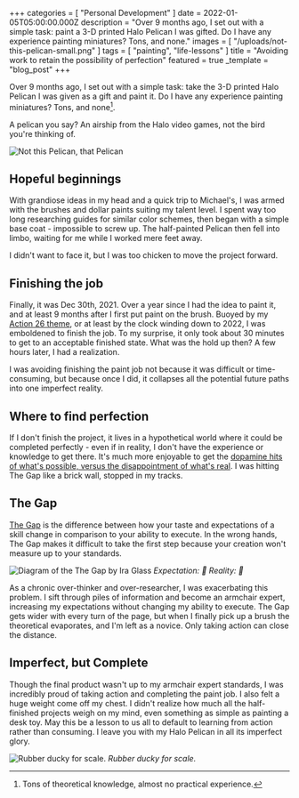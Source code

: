 +++
categories = [ "Personal Development" ]
date = 2022-01-05T05:00:00.000Z
description = "Over 9 months ago, I set out with a simple task: paint a 3-D printed Halo Pelican I was gifted. Do I have any experience painting miniatures? Tons, and none."
images = [ "/uploads/not-this-pelican-small.png" ]
tags = [ "painting", "life-lessons" ]
title = "Avoiding work to retain the possibility of perfection"
featured = true
_template = "blog_post"
+++

Over 9 months ago, I set out with a simple task: take the 3-D printed Halo Pelican I was given as a gift and paint it. Do I have any experience painting miniatures? Tons, and none[^1].

A pelican you say? An airship from the Halo video games, not the bird you're thinking of.

![Not this Pelican, that Pelican](/uploads/not-this-pelican-small.png#center)

## Hopeful beginnings

With grandiose ideas in my head and a quick trip to Michael's, I was armed with the brushes and dollar paints suiting my talent level. I spent way too long researching guides for similar color schemes, then began with a simple base coat - impossible to screw up. The half-painted Pelican then fell into limbo, waiting for me while I worked mere feet away.

I didn't want to face it, but I was too chicken to move the project forward.

## Finishing the job

Finally, it was Dec 30th, 2021. Over a year since I had the idea to paint it, and at least 9 months after I first put paint on the brush. Buoyed by my [Action 26 theme](https://kevinquinn.fun/blog/personal-theme-completion-26/), or at least by the clock winding down to 2022, I was emboldened to finish the job. To my surprise, it only took about 30 minutes to get to an acceptable finished state. What was the hold up then? A few hours later, I had a realization.

I was avoiding finishing the paint job not because it was difficult or time-consuming, but because once I did, it collapses all the potential future paths into one imperfect reality.

## Where to find perfection

If I don't finish the project, it lives in a hypothetical world where it could be completed perfectly - even if in reality, I don't have the experience or knowledge to get there. It's much more enjoyable to get the [dopamine hits of what's possible, versus the disappointment of what's real](https://www.trevormckendrick.com/essays/future-you-masturbation). I was hitting The Gap like a brick wall, stopped in my tracks.

## The Gap

[The Gap](https://www.kristinwitcher.com/blog/the-gap) is the difference between how your taste and expectations of a skill change in comparison to your ability to execute. In the wrong hands, The Gap makes it difficult to take the first step because your creation won't measure up to your standards.

![Diagram of the The Gap by Ira Glass](/uploads/the-gap-ira-glass-diagram.png#center)
_Expectation: 🥇 Reality: 💩_

As a chronic over-thinker and over-researcher, I was exacerbating this problem. I sift through piles of information and become an armchair expert, increasing my expectations without changing my ability to execute. The Gap gets wider with every turn of the page, but when I finally pick up a brush the theoretical evaporates, and I'm left as a novice. Only taking action can close the distance.

## Imperfect, but Complete

Though the final product wasn't up to my armchair expert standards, I was incredibly proud of taking action and completing the paint job. I also felt a huge weight come off my chest. I didn't realize how much all the half-finished projects weigh on my mind, even something as simple as painting a desk toy. May this be a lesson to us all to default to learning from action rather than consuming. I leave you with my Halo Pelican in all its imperfect glory.

![Rubber ducky for scale.](/uploads/pelican-close-up-small.jpeg#center)
_Rubber ducky for scale._

[^1]: Tons of theoretical knowledge, almost no practical experience.
